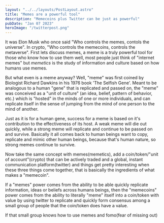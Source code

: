```yaml
---
layout: "../../layouts/PostLayout.astro"
title: "Memes are a powerful tool"
description: "Memecoins plus Twitter can be just as powerful"
pubDate: "Jan 07 2023"
heroImage: "/twitterpost.png"
---
```


It was Elon Musk who once said "Who controls the memes, contols the universe". In crypto, "Who controls the memecoins, controls the metaverse". First lets discuss memes, a meme is a truly powerful tool for those who know how to use them well, most people just think of "internet memes" but *memetics* is the study of information and culture based on how humans use memes. 

But what even is a meme anyway? Well, "meme" was first coined by Biologist Richard Dawkins in his 1976 book 'The Selfish Gene'. 
Meant to be analogous to a human "gene" that is replicated and passed on, the "meme" was conceived as a "unit of culture" (an idea, belief, pattern of behavior, etc.) which is "hosted" in the minds of one or more individuals, and can replicate itself in the sense of jumping from the mind of one person to the mind of another. 

Just as it is for a human gene, success for a meme is based on it's contribution to the effectiveness of its host. A weak meme will die out quickly, while a strong meme will replicate and continue to be passed on and survive. Basically it all comes back to human beings want to copy, replicate and mimic other human beings, because that's human nature, so strong memes continue to survive.

Now take the same concept with memes(memetics), add a coin/token/"unit of account"(crypto) that can be actively traded and a global, instant communication platform(twitter) and things get pretty interesting when these three things come together, that is basically the ingredients of what makes a "memecoin". 

If a "memes" power comes from the ability to be able quickly replicate information, ideas or beliefs across humans beings, then the "memecoins" power comes from the ability to literally "meme" itself into a coin/token with value by using twitter to replicate and quickly form consensus among a small group of people that the coin/token does have a value. 

If that small group knows how to use memes and fomo(fear of missing out) to it's advantage on twitter, it can rapidly grow into an ever larger group, with the memecoin also rapidly going up in price. It is actually pretty fun and you can almost feel when everything begins to sync. The group begins to grow, the coin price is quickly rising and the group starts using memes as a way to try to grab attention on twitter.

The beauty in all of this of course, is that everyone who chooses to get involved in a memecoin like this is fully aware that it's a memecoin, so no one is being "pitched" on buying it or *should* have any expectation for it to reach a certain price. Most people go into it knowing the most **likely** scenario is you will buy it, the hype will die, the coin price will tank and you will lose money. 

Memecoins are still a pretty new concept but watching people take culture(meme), value(coin) and communications(twitter/social media) and merge it into something totally new is fascinating.
